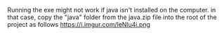 Running the exe might not work if java isn't installed on the computer. in that case, copy the "java" folder from the java.zip file into the root of the project as follows https://i.imgur.com/leNlu4i.png
